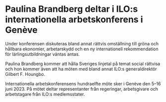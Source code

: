 # Paulina Brandberg deltar i ILO:s internationella arbetskonferens i Genève

Under konferensen diskuteras bland annat rättvis omställning till gröna och hållbara ekonomier, arbetarskydd och en ny internationell rekommendation för lärlingsutbildningar väntas antas.

Paulina Brandberg kommer att hålla Sveriges linjetal på temat social rättvisa och hon kommer även att ha möten med bland annat ILO:s generaldirektör Gilbert F. Houngbo.

Internationella arbetskonferensens hundraelfte möte sker i Genève den 5–16 juni 2023\. På mötet deltar representanter från regeringar, arbetsgivare och arbetstagare från ILO:s medlemsstater.
